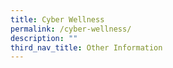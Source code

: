 ```yaml
---
title: Cyber Wellness
permalink: /cyber-wellness/
description: ""
third_nav_title: Other Information
---
```




